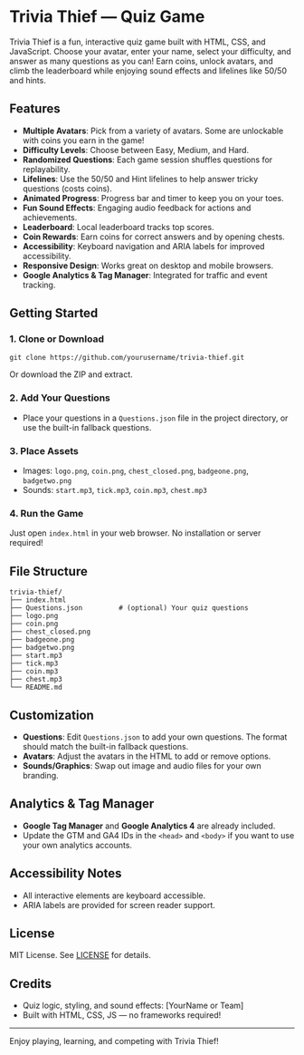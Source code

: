 # Trivia Thief — Quiz Game

Trivia Thief is a fun, interactive quiz game built with HTML, CSS, and JavaScript. Choose your avatar, enter your name, select your difficulty, and answer as many questions as you can! Earn coins, unlock avatars, and climb the leaderboard while enjoying sound effects and lifelines like 50/50 and hints.

## Features

- **Multiple Avatars**: Pick from a variety of avatars. Some are unlockable with coins you earn in the game!
- **Difficulty Levels**: Choose between Easy, Medium, and Hard.
- **Randomized Questions**: Each game session shuffles questions for replayability.
- **Lifelines**: Use the 50/50 and Hint lifelines to help answer tricky questions (costs coins).
- **Animated Progress**: Progress bar and timer to keep you on your toes.
- **Fun Sound Effects**: Engaging audio feedback for actions and achievements.
- **Leaderboard**: Local leaderboard tracks top scores.
- **Coin Rewards**: Earn coins for correct answers and by opening chests.
- **Accessibility**: Keyboard navigation and ARIA labels for improved accessibility.
- **Responsive Design**: Works great on desktop and mobile browsers.
- **Google Analytics & Tag Manager**: Integrated for traffic and event tracking.

## Getting Started

### 1. Clone or Download

```
git clone https://github.com/yourusername/trivia-thief.git
```
Or download the ZIP and extract.

### 2. Add Your Questions

- Place your questions in a `Questions.json` file in the project directory, or use the built-in fallback questions.

### 3. Place Assets

- Images: `logo.png`, `coin.png`, `chest_closed.png`, `badgeone.png`, `badgetwo.png`
- Sounds: `start.mp3`, `tick.mp3`, `coin.mp3`, `chest.mp3`

### 4. Run the Game

Just open `index.html` in your web browser. No installation or server required!

## File Structure

```
trivia-thief/
├── index.html
├── Questions.json         # (optional) Your quiz questions
├── logo.png
├── coin.png
├── chest_closed.png
├── badgeone.png
├── badgetwo.png
├── start.mp3
├── tick.mp3
├── coin.mp3
├── chest.mp3
└── README.md
```

## Customization

- **Questions**: Edit `Questions.json` to add your own questions. The format should match the built-in fallback questions.
- **Avatars**: Adjust the avatars in the HTML to add or remove options.
- **Sounds/Graphics**: Swap out image and audio files for your own branding.

## Analytics & Tag Manager

- **Google Tag Manager** and **Google Analytics 4** are already included.  
- Update the GTM and GA4 IDs in the `<head>` and `<body>` if you want to use your own analytics accounts.

## Accessibility Notes

- All interactive elements are keyboard accessible.
- ARIA labels are provided for screen reader support.

## License

MIT License. See [LICENSE](LICENSE) for details.

## Credits

- Quiz logic, styling, and sound effects: [YourName or Team]
- Built with HTML, CSS, JS — no frameworks required!

---

Enjoy playing, learning, and competing with Trivia Thief!
